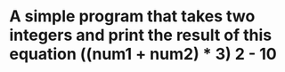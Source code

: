 # A simple program that takes two integers and print the result of this equation ((num1 + num2) * 3) 2 - 10